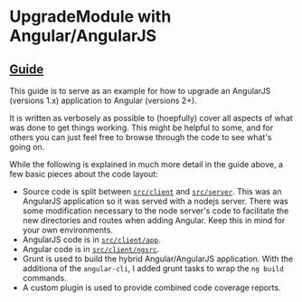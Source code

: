 # UpgradeModule with Angular/AngularJS

## [Guide](./guide/README.md)

This guide is to serve as an example for how to upgrade an AngularJS (versions 1.x) application to Angular (versions 2+).

It is written as verbosely as possible to (hoepfully) cover all aspects of what was done to get things working.  This might be helpful to
some, and for others you can just feel free to browse through the code to see what's going on.

While the following is explained in much more detail in the guide above, a few basic pieces about the code layout:

* Source code is split between [`src/client`](./src/client) and [`src/server`](./src/server). This was an AngularJS application so it was
    served with a nodejs server. There was some modification necessary to the node server's code to facilitate the new directories and
    routes when adding Angular. Keep this in mind for your own environments.
* AngularJS code is in [`src/client/app`](./src/client/app).
* Angular code is in [`src/client/ngsrc`](./src/client/ngsrc).
* Grunt is used to build the hybrid Angular/AngularJS application. With the additiona of the `angular-cli`, I added grunt tasks to wrap the
    `ng build` commands.
* A custom plugin is used to provide combined code coverage reports.
